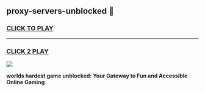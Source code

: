 
## proxy-servers-unblocked 👋
<h3>
<a href="https://premium.freeplayer.one?title=proxy-servers-unblocked&ref=14F">CLICK TO PLAY</a></h3>
<hr>

<h3>
<a href="https://premium.freeplayer.one?title=proxy-servers-unblocked&ref=14F">CLICK 2 PLAY</a>
  
</h3>

<a href="https://premium.freeplayer.one?title=proxy-servers-unblocked&ref=12F/"><img src="https://clearcache.store/games.png"></a>


**worlds hardest game unblocked: Your Gateway to Fun and Accessible Online Gaming**
